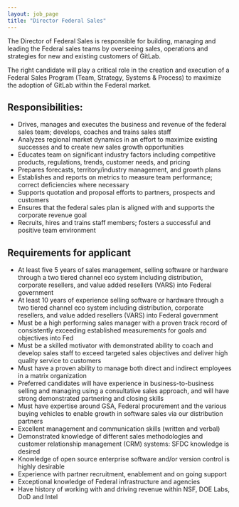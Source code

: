 ```yaml
---
layout: job_page
title: "Director Federal Sales"
---
```


The Director of Federal Sales is responsible for building, managing and leading the Federal sales teams by overseeing sales, operations and strategies for new and existing customers of GitLab. 

The right candidate will play a critical role in the creation and execution of a Federal Sales Program (Team, Strategy, Systems & Process) to maximize the adoption of GitLab within the Federal market.

## Responsibilities:
* Drives, manages and executes the business and revenue of the federal sales team; develops, coaches and trains sales staff
* Analyzes regional market dynamics in an effort to maximize existing successes and to create new sales growth opportunities
* Educates team on significant industry factors including competitive products, regulations, trends, customer needs, and pricing
* Prepares forecasts, territory/industry management, and growth plans
* Establishes and reports on metrics to measure team performance; correct deficiencies where necessary
* Supports quotation and proposal efforts to partners, prospects and customers
* Ensures that the federal sales plan is aligned with and supports the corporate revenue goal
* Recruits, hires and trains staff members; fosters a successful and positive team environment

## Requirements for applicant
* At least five 5 years of sales management, selling software or hardware through a two tiered channel eco system including distribution, corporate resellers, and value added resellers (VARS) into Federal government
* At least 10 years of experience selling software or hardware through a two tiered channel eco system including distribution, corporate resellers, and value added resellers (VARS) into Federal government
* Must be a high performing sales manager with a proven track record of consistently exceeding established measurements for goals and objectives into Fed
* Must be a skilled motivator with demonstrated ability to coach and develop sales staff to exceed targeted sales objectives and deliver high quality service to customers
* Must have a proven ability to manage both direct and indirect employees in a matrix organization
* Preferred candidates will have experience in business-to-business selling and managing using a consultative sales approach, and will have strong demonstrated partnering and closing skills
* Must have expertise around GSA, Federal procurement and the various buying vehicles to enable growth in software sales via our distribution partners
* Excellent management and communication skills (written and verbal)
* Demonstrated knowledge of different sales methodologies and customer relationship management (CRM) systems: SFDC knowledge is desired
* Knowledge of open source enterprise software and/or version control is highly desirable
* Experience with partner recruitment, enablement and on going support
* Exceptional knowledge of Federal infrastructure and agencies
* Have history of working with and driving revenue within NSF, DOE Labs, DoD and Intel